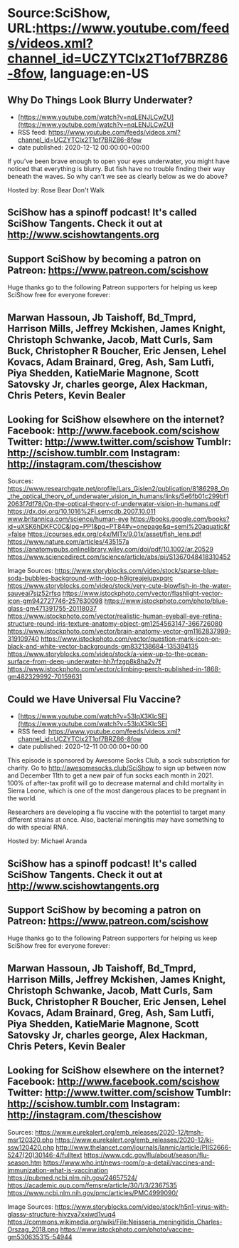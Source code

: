 # Source:SciShow, URL:https://www.youtube.com/feeds/videos.xml?channel_id=UCZYTClx2T1of7BRZ86-8fow, language:en-US

## Why Do Things Look Blurry Underwater?
 - [https://www.youtube.com/watch?v=nqLENJLCwZU](https://www.youtube.com/watch?v=nqLENJLCwZU)
 - RSS feed: https://www.youtube.com/feeds/videos.xml?channel_id=UCZYTClx2T1of7BRZ86-8fow
 - date published: 2020-12-12 00:00:00+00:00

If you’ve been brave enough to open your eyes underwater, you might have noticed that everything is blurry. But fish have no trouble finding their way beneath the waves. So why can’t we see as clearly below as we do above? 

Hosted by: Rose Bear Don't Walk


SciShow has a spinoff podcast! It's called SciShow Tangents. Check it out at http://www.scishowtangents.org
----------
Support SciShow by becoming a patron on Patreon: https://www.patreon.com/scishow
----------
Huge thanks go to the following Patreon supporters for helping us keep SciShow free for everyone forever:

Marwan Hassoun, Jb Taishoff, Bd_Tmprd, Harrison Mills, Jeffrey Mckishen, James Knight, Christoph Schwanke, Jacob, Matt Curls, Sam Buck, Christopher R Boucher, Eric Jensen, Lehel Kovacs, Adam Brainard, Greg, Ash, Sam Lutfi, Piya Shedden, KatieMarie Magnone, Scott Satovsky Jr, charles george, Alex Hackman, Chris Peters, Kevin Bealer
----------
Looking for SciShow elsewhere on the internet?
Facebook: http://www.facebook.com/scishow
Twitter: http://www.twitter.com/scishow
Tumblr: http://scishow.tumblr.com
Instagram: http://instagram.com/thescishow
----------
Sources:
https://www.researchgate.net/profile/Lars_Gislen2/publication/8186298_On_the_optical_theory_of_underwater_vision_in_humans/links/5e6fb01c299bf12063f7df78/On-the-optical-theory-of-underwater-vision-in-humans.pdf
https://dx.doi.org/10.1016%2Fj.semcdb.2007.10.011 
www.britannica.com/science/human-eye
https://books.google.com/books?id=uXSK6hDKFC0C&lpg=PP1&pg=PT84#v=onepage&q=semi%20aquatic&f=false 
https://courses.edx.org/c4x/MITx/9.01x/asset/fish_lens.pdf
https://www.nature.com/articles/435157a
https://anatomypubs.onlinelibrary.wiley.com/doi/pdf/10.1002/ar.20529
https://www.sciencedirect.com/science/article/abs/pii/S1367048418310452


Image Sources:
https://www.storyblocks.com/video/stock/sparse-blue-soda-bubbles-background-with-loop-h9igreajeiupxpqrc
https://www.storyblocks.com/video/stock/very-cute-blowfish-in-the-water-sauveai7sjz52rfsq
https://www.istockphoto.com/vector/flashlight-vector-icon-gm942727746-257630098
https://www.istockphoto.com/photo/blue-glass-gm471391755-20118037
https://www.istockphoto.com/vector/realistic-human-eyeball-eye-retina-structure-round-iris-texture-anatomy-object-gm1254563147-366726080
https://www.istockphoto.com/vector/brain-anatomy-vector-gm1162837999-319109740
https://www.istockphoto.com/vector/question-mark-icon-on-black-and-white-vector-backgrounds-gm832138684-135394135
https://www.storyblocks.com/video/stock/a-view-up-to-the-ocean-surface-from-deep-underwater-hh7rfzgp8k8ha2v7f
https://www.istockphoto.com/vector/climbing-perch-published-in-1868-gm482329992-70159631

## Could we Have Universal Flu Vaccine?
 - [https://www.youtube.com/watch?v=53lqX3KIcSE](https://www.youtube.com/watch?v=53lqX3KIcSE)
 - RSS feed: https://www.youtube.com/feeds/videos.xml?channel_id=UCZYTClx2T1of7BRZ86-8fow
 - date published: 2020-12-11 00:00:00+00:00

This episode is sponsored by Awesome Socks Club, a sock subscription for charity. Go to http://awesomesocks.club/SciShow to sign up between now and December 11th to get a new pair of fun socks each month in 2021. 100% of after-tax profit will go to decrease maternal and child mortality in Sierra Leone, which is one of the most dangerous places to be pregnant in the world.

Researchers are developing a flu vaccine with the potential to target many different strains at once. Also, bacterial meningitis may have something to do with special RNA.

Hosted by: Michael Aranda

SciShow has a spinoff podcast! It's called SciShow Tangents. Check it out at http://www.scishowtangents.org
----------
Support SciShow by becoming a patron on Patreon: https://www.patreon.com/scishow
----------
Huge thanks go to the following Patreon supporters for helping us keep SciShow free for everyone forever:

Marwan Hassoun, Jb Taishoff, Bd_Tmprd, Harrison Mills, Jeffrey Mckishen, James Knight, Christoph Schwanke, Jacob, Matt Curls, Sam Buck, Christopher R Boucher, Eric Jensen, Lehel Kovacs, Adam Brainard, Greg, Ash, Sam Lutfi, Piya Shedden, KatieMarie Magnone, Scott Satovsky Jr, charles george, Alex Hackman, Chris Peters, Kevin Bealer
----------
Looking for SciShow elsewhere on the internet?
Facebook: http://www.facebook.com/scishow
Twitter: http://www.twitter.com/scishow
Tumblr: http://scishow.tumblr.com
Instagram: http://instagram.com/thescishow
----------
Sources:
https://www.eurekalert.org/emb_releases/2020-12/tmsh-msr120320.php
https://www.eurekalert.org/emb_releases/2020-12/ki-ssw120420.php
http://www.thelancet.com/journals/lanmic/article/PIIS2666-5247(20)30146-4/fulltext
https://www.cdc.gov/flu/about/season/flu-season.htm
https://www.who.int/news-room/q-a-detail/vaccines-and-immunization-what-is-vaccination
https://pubmed.ncbi.nlm.nih.gov/24657524/
https://academic.oup.com/femsre/article/30/1/3/2367535
https://www.ncbi.nlm.nih.gov/pmc/articles/PMC4999090/

Image Sources:
https://www.storyblocks.com/video/stock/h5n1-virus-with-glassy-structure-hivzya7xxiwd1vuq4
https://commons.wikimedia.org/wiki/File:Neisseria_meningitidis_Charles-Orszag_2018.png
https://www.istockphoto.com/photo/vaccine-gm530635315-54944

